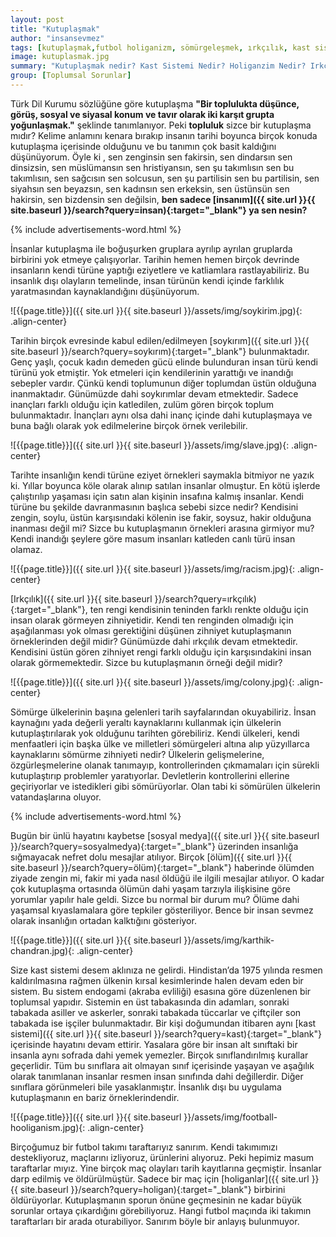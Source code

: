 ```yaml
---
layout: post
title: "Kutuplaşmak"
author: "insansevmez"
tags: [kutuplaşmak,futbol holiganizm, sömürgeleşmek, ırkçılık, kast sistemi,futbolda şiddet,kutuplaşmak nedir]
image: kutuplasmak.jpg
summary: "Kutuplaşmak nedir? Kast Sistemi Nedir? Holiganzim Nedir? Irkçılık Nedir? Sömürgeleştirme Nedir? Futbolda Şiddet"
group: [Toplumsal Sorunlar]
---
```


Türk Dil Kurumu sözlüğüne göre kutuplaşma **"Bir toplulukta düşünce, görüş, sosyal ve siyasal konum ve tavır olarak iki karşıt grupta yoğunlaşmak."** şeklinde tanımlanıyor. Peki **topluluk** sizce bir kutuplaşma mıdır? Kelime anlamını kenara bırakıp insanın tarihi boyunca birçok konuda kutuplaşma içerisinde olduğunu ve bu tanımın çok basit kaldığını düşünüyorum. Öyle ki , sen zenginsin sen fakirsin, sen dindarsın sen dinsizsin, sen müslümansın sen hristiyansın, sen şu takımlısın sen bu takımlısın, sen sağcısın sen solcusun, sen şu partilisin sen bu partilisin, sen siyahsın sen beyazsın, sen kadınsın sen erkeksin, sen üstünsün sen hakirsin, sen bizdensin sen değilsin, **ben sadece [insanım]({{ site.url }}{{ site.baseurl }}/search?query=insan){:target="_blank"} ya sen nesin?**

{% include advertisements-word.html %}

İnsanlar kutuplaşma ile boğuşurken gruplara ayrılıp ayrılan gruplarda birbirini yok etmeye çalışıyorlar. Tarihin hemen hemen birçok devrinde insanların kendi türüne yaptığı eziyetlere ve katliamlara rastlayabiliriz. Bu insanlık dışı olayların temelinde, insan türünün kendi içinde farklılık yaratmasından kaynaklandığını düşünüyorum.  

![{{page.title}}]({{ site.url }}{{ site.baseurl }}/assets/img/soykirim.jpg){: .align-center}

Tarihin birçok evresinde kabul edilen/edilmeyen [soykırım]({{ site.url }}{{ site.baseurl }}/search?query=soykırım){:target="_blank"} bulunmaktadır. Genç yaşlı, çocuk kadın demeden gücü elinde bulunduran insan türü kendi türünü yok etmiştir. Yok etmeleri için kendilerinin yarattığı ve inandığı sebepler vardır. Çünkü kendi toplumunun diğer toplumdan üstün olduğuna inanmaktadır. Günümüzde dahi soykırımlar devam etmektedir. Sadece inançları farklı olduğu için katledilen, zulüm gören birçok toplum bulunmaktadır. İnançları aynı olsa dahi inanç içinde dahi kutuplaşmaya ve buna bağlı olarak yok edilmelerine birçok örnek verilebilir.

![{{page.title}}]({{ site.url }}{{ site.baseurl }}/assets/img/slave.jpg){: .align-center}

Tarihte insanlığın kendi türüne eziyet örnekleri saymakla bitmiyor ne yazık ki. Yıllar boyunca köle olarak alınıp satılan insanlar olmuştur. En kötü işlerde çalıştırılıp yaşaması için satın alan kişinin insafına kalmış insanlar. Kendi türüne bu şekilde davranmasının başlıca sebebi sizce nedir? Kendisini zengin, soylu, üstün karşısındaki kölenin ise fakir, soysuz, hakir olduğuna inanması değil mi? Sizce bu kutuplaşmanın örnekleri arasına girmiyor mu? Kendi inandığı şeylere göre masum insanları katleden canlı türü insan olamaz.

![{{page.title}}]({{ site.url }}{{ site.baseurl }}/assets/img/racism.jpg){: .align-center}

[Irkçılık]({{ site.url }}{{ site.baseurl }}/search?query=ırkçılık){:target="_blank"}, ten rengi kendisinin teninden farklı renkte olduğu için insan olarak görmeyen zihniyetidir. Kendi ten renginden olmadığı için aşağılanması yok olması gerektiğini düşünen zihniyet kutuplaşmanın örneklerinden değil midir? Günümüzde dahi ırkçılık devam etmektedir. Kendisini üstün gören zihniyet rengi farklı olduğu için karşısındakini insan olarak görmemektedir. Sizce bu kutuplaşmanın örneği değil midir?

![{{page.title}}]({{ site.url }}{{ site.baseurl }}/assets/img/colony.jpg){: .align-center}

Sömürge ülkelerinin başına gelenleri tarih sayfalarından okuyabiliriz. İnsan kaynağını yada değerli yeraltı kaynaklarını kullanmak için ülkelerin kutuplaştırılarak yok olduğunu tarihten görebiliriz. Kendi ülkeleri, kendi menfaatleri için başka ülke ve milletleri sömürgeleri altına alıp yüzyıllarca kaynaklarını sömürme zihniyeti nedir? Ülkelerin gelişmelerine, özgürleşmelerine olanak tanımayıp, kontrollerinden çıkmamaları için sürekli kutuplaştırıp problemler yaratıyorlar. Devletlerin kontrollerini ellerine geçiriyorlar ve istedikleri gibi sömürüyorlar. Olan tabi ki sömürülen ülkelerin vatandaşlarına oluyor. 

{% include advertisements-word.html %}

Bugün bir ünlü hayatını kaybetse [sosyal medya]({{ site.url }}{{ site.baseurl }}/search?query=sosyalmedya){:target="_blank"} üzerinden insanlığa sığmayacak nefret dolu mesajlar atılıyor. Birçok [ölüm]({{ site.url }}{{ site.baseurl }}/search?query=ölüm){:target="_blank"} haberinde ölümden ziyade zengin mi, fakir mi yada nasıl öldüğü ile ilgili mesajlar atılıyor. O kadar çok kutuplaşma ortasında ölümün dahi yaşam tarzıyla ilişkisine göre yorumlar yapılır hale geldi. Sizce bu normal bir durum mu? Ölüme dahi yaşamsal kıyaslamalara göre tepkiler gösteriliyor. Bence bir insan sevmez olarak insanlığın ortadan kalktığını gösteriyor.

![{{page.title}}]({{ site.url }}{{ site.baseurl }}/assets/img/karthik-chandran.jpg){: .align-center}

Size kast sistemi desem aklınıza ne gelirdi. Hindistan’da 1975 yılında resmen kaldırılmasına rağmen ülkenin kırsal kesimlerinde halen devam eden bir sistem. Bu sistem endogami (akraba evliliği) esasına göre düzenlenen bir toplumsal yapıdır. Sistemin en üst tabakasında din adamları, sonraki tabakada asiller ve askerler, sonraki tabakada tüccarlar ve çiftçiler son tabakada ise işçiler bulunmaktadır. Bir kişi doğumundan itibaren aynı [kast sistemi]({{ site.url }}{{ site.baseurl }}/search?query=kast){:target="_blank"} içerisinde hayatını devam ettirir. Yasalara göre bir insan alt sınıftaki bir insanla aynı sofrada dahi yemek yemezler. Birçok sınıflandırılmış kurallar geçerlidir. Tüm bu sınıflara ait olmayan sınıf içerisinde yaşayan ve aşağılık olarak tanımlanan insanlar resmen insan sınıfında dahi değillerdir. Diğer sınıflara görünmeleri bile yasaklanmıştır. İnsanlık dışı bu uygulama kutuplaşmanın en bariz örneklerindendir. 

![{{page.title}}]({{ site.url }}{{ site.baseurl }}/assets/img/football-hooliganism.jpg){: .align-center}

Birçoğumuz bir futbol takımı taraftarıyız sanırım. Kendi takımımızı destekliyoruz, maçlarını izliyoruz, ürünlerini alıyoruz. Peki hepimiz masum taraftarlar mıyız. Yine birçok maç olayları tarih kayıtlarına geçmiştir. İnsanlar darp edilmiş ve öldürülmüştür. Sadece bir maç için [holiganlar]({{ site.url }}{{ site.baseurl }}/search?query=holigan){:target="_blank"} birbirini öldürüyorlar. Kutuplaşmanın sporun önüne geçmesinin ne kadar büyük sorunlar ortaya çıkardığını görebiliyoruz. Hangi futbol maçında iki takımın taraftarları bir arada oturabiliyor. Sanırım böyle bir anlayış bulunmuyor. 


